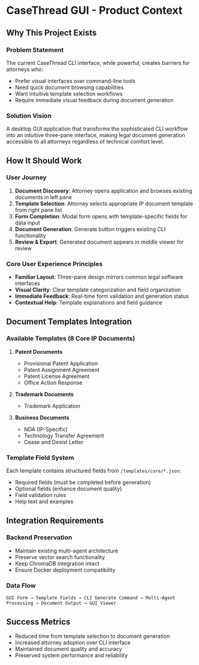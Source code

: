 # CaseThread GUI - Product Context

## Why This Project Exists

### Problem Statement
The current CaseThread CLI interface, while powerful, creates barriers for attorneys who:
- Prefer visual interfaces over command-line tools
- Need quick document browsing capabilities
- Want intuitive template selection workflows
- Require immediate visual feedback during document generation

### Solution Vision
A desktop GUI application that transforms the sophisticated CLI workflow into an intuitive three-pane interface, making legal document generation accessible to all attorneys regardless of technical comfort level.

## How It Should Work

### User Journey
1. **Document Discovery**: Attorney opens application and browses existing documents in left pane
2. **Template Selection**: Attorney selects appropriate IP document template from right pane list
3. **Form Completion**: Modal form opens with template-specific fields for data input
4. **Document Generation**: Generate button triggers existing CLI functionality
5. **Review & Export**: Generated document appears in middle viewer for review

### Core User Experience Principles
- **Familiar Layout**: Three-pane design mirrors common legal software interfaces
- **Visual Clarity**: Clear template categorization and field organization
- **Immediate Feedback**: Real-time form validation and generation status
- **Contextual Help**: Template explanations and field guidance

## Document Templates Integration

### Available Templates (8 Core IP Documents)
1. **Patent Documents**
   - Provisional Patent Application
   - Patent Assignment Agreement
   - Patent License Agreement
   - Office Action Response

2. **Trademark Documents**
   - Trademark Application

3. **Business Documents**
   - NDA (IP-Specific)
   - Technology Transfer Agreement
   - Cease and Desist Letter

### Template Field System
Each template contains structured fields from `/templates/core/*.json`:
- Required fields (must be completed before generation)
- Optional fields (enhance document quality)
- Field validation rules
- Help text and examples

## Integration Requirements

### Backend Preservation
- Maintain existing multi-agent architecture
- Preserve vector search functionality
- Keep ChromaDB integration intact
- Ensure Docker deployment compatibility

### Data Flow
```
GUI Form → Template Fields → CLI Generate Command → Multi-Agent Processing → Document Output → GUI Viewer
```

## Success Metrics
- Reduced time from template selection to document generation
- Increased attorney adoption over CLI interface
- Maintained document quality and accuracy
- Preserved system performance and reliability 